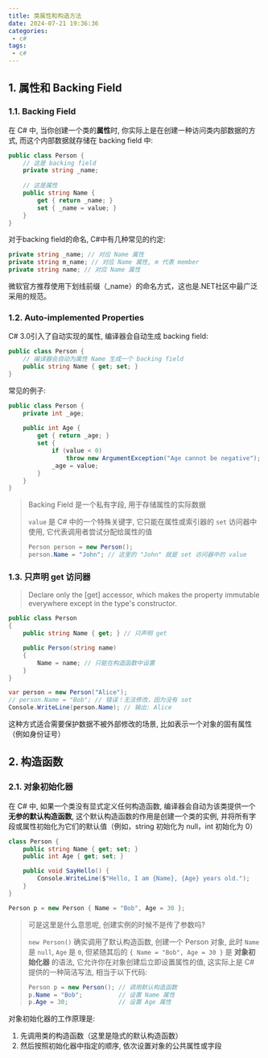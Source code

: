 ```yaml
---
title: 类属性和构造方法
date: 2024-07-21 19:36:36
categories:
 - c#
tags:
 - c#
---
```


## 1. 属性和 Backing Field

### 1.1. Backing Field

在 C# 中, 当你创建一个类的**属性**时, 你实际上是在创建一种访问类内部数据的方式, 而这个内部数据就存储在 backing field 中:

```c#
public class Person {
    // 这是 backing field
    private string _name;
    
    // 这是属性
    public string Name {
        get { return _name; }
        set { _name = value; }
    }
}
```

对于backing field的命名, C#中有几种常见的约定:

```c#
private string _name; // 对应 Name 属性
private string m_name; // 对应 Name 属性, m 代表 member
private string name; // 对应 Name 属性
```

微软官方推荐使用下划线前缀（⁠_name）的命名方式，这也是.NET社区中最广泛采用的规范。

### 1.2. Auto-implemented Properties

C# 3.0引入了自动实现的属性, 编译器会自动生成 backing field:

```c#
public class Person {
    // 编译器会自动为属性 Name 生成一个 backing field
    public string Name { get; set; }
}
```

常见的例子:

```c#
public class Person {
    private int _age;
    
    public int Age {
        get { return _age; }
        set { 
            if (value < 0)
                throw new ArgumentException("Age cannot be negative");
            _age = value; 
        }
    }
}
```

> Backing Field 是一个私有字段, 用于存储属性的实际数据
>
> `⁠value` 是 C# 中的一个特殊关键字, 它只能在属性或索引器的 ⁠`set` 访问器中使用, 它代表调用者尝试分配给属性的值
>
> ```c#
> Person person = new Person();
> person.Name = "John"; // 这里的 "John" 就是 set 访问器中的 value
> ```

### 1.3. 只声明 get 访问器

> Declare only the [get] accessor, which makes the property immutable everywhere except in the type's constructor.

```c#
public class Person
{
    public string Name { get; } // 只声明 get

    public Person(string name)
    {
        Name = name; // 只能在构造函数中设置
    }
}

var person = new Person("Alice");
// person.Name = "Bob"; // 错误！无法修改，因为没有 set
Console.WriteLine(person.Name); // 输出: Alice
```

这种方式适合需要保护数据不被外部修改的场景, 比如表示一个对象的固有属性（例如身份证号）

## 2. 构造函数

### 2.1. 对象初始化器

在 C# 中, 如果一个类没有显式定义任何构造函数, 编译器会自动为该类提供一个 **无参的默认构造函数**, 这个默认构造函数的作用是创建一个类的实例, 并将所有字段或属性初始化为它们的默认值（例如，string 初始化为 null，int 初始化为 0）

```c#
class Person {
    public string Name { get; set; }
    public int Age { get; set; }

    public void SayHello() {
        Console.WriteLine($"Hello, I am {Name}, {Age} years old.");
    }
}

Person p = new Person { Name = "Bob", Age = 30 };
```

> 可是这里是什么意思呢, 创建实例的时候不是传了参数吗?
>
> `new Person()` 确实调用了默认构造函数, 创建一个 Person 对象, 此时 `Name` 是 `null`, `Age` 是 `0`, 但紧随其后的 `{ Name = "Bob", Age = 30 }` 是 **对象初始化器** 的语法, 它允许你在对象创建后立即设置属性的值, 这实际上是 C# 提供的一种简洁写法, 相当于以下代码:
>
> ```c#
> Person p = new Person(); // 调用默认构造函数
> p.Name = "Bob";          // 设置 Name 属性
> p.Age = 30;              // 设置 Age 属性
> ```

对象初始化器的工作原理是:

1. 先调用类的构造函数（这里是隐式的默认构造函数）
2. 然后按照初始化器中指定的顺序, 依次设置对象的公共属性或字段







